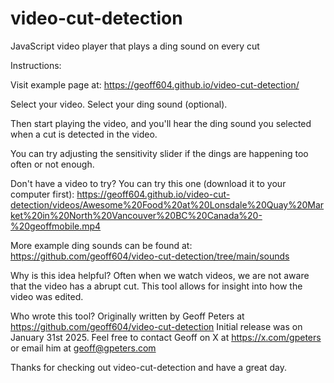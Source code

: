 # video-cut-detection
JavaScript video player that plays a ding sound on every cut

Instructions:

Visit example page at: https://geoff604.github.io/video-cut-detection/

Select your video.
Select your ding sound (optional).

Then start playing the video, and you'll hear the ding sound you selected when a cut is detected in the video.

You can try adjusting the sensitivity slider if the dings are happening too often or not enough.

Don't have a video to try?
You can try this one (download it to your computer first):
https://geoff604.github.io/video-cut-detection/videos/Awesome%20Food%20at%20Lonsdale%20Quay%20Market%20in%20North%20Vancouver%20BC%20Canada%20-%20geoffmobile.mp4

More example ding sounds can be found at:
https://github.com/geoff604/video-cut-detection/tree/main/sounds

Why is this idea helpful?
Often when we watch videos, we are not aware that the video has a abrupt cut.
This tool allows for insight into how the video was edited.

Who wrote this tool?
Originally written by Geoff Peters at https://github.com/geoff604/video-cut-detection
Initial release was on January 31st 2025.
Feel free to contact Geoff on X at https://x.com/gpeters or email him at geoff@gpeters.com

Thanks for checking out video-cut-detection and have a great day.
